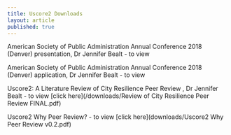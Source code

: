 ```yaml
---
title: Uscore2 Downloads
layout: article
published: true
---
```

American Society of Public Administration Annual Conference 2018 (Denver) presentation, Dr Jennifer Bealt - to view 

American Society of Public Administration Annual Conference 2018 (Denver) application, Dr Jennifer Bealt - to view 

Uscore2: A Literature Review of City Resilience Peer Review , Dr Jennifer Bealt - to view [click here](/downloads/Review of City Resilience Peer Review FINAL.pdf)

Uscore2 Why Peer Review? - to view [click here](downloads/Uscore2 Why Peer Review v0.2.pdf)
